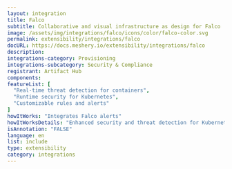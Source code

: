 ```yaml
---
layout: integration
title: Falco
subtitle: Collaborative and visual infrastructure as design for Falco
image: /assets/img/integrations/falco/icons/color/falco-color.svg
permalink: extensibility/integrations/falco
docURL: https://docs.meshery.io/extensibility/integrations/falco
description: 
integrations-category: Provisioning
integrations-subcategory: Security & Compliance
registrant: Artifact Hub
components: 
featureList: [
  "Real-time threat detection for containers",
  "Runtime security for Kubernetes",
  "Customizable rules and alerts"
]
howItWorks: "Integrates Falco alerts"
howItWorksDetails: "Enhanced security and threat detection for Kubernetes environments"
isAnnotation: "FALSE"
language: en
list: include
type: extensibility
category: integrations
---
```

